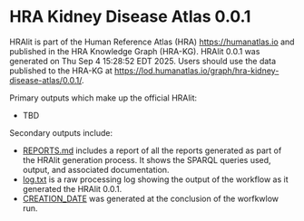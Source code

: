 # HRA Kidney Disease Atlas 0.0.1

HRAlit is part of the Human Reference Atlas (HRA) <https://humanatlas.io> and published in the HRA Knowledge Graph (HRA-KG). HRAlit 0.0.1 was generated on Thu Sep  4 15:28:52 EDT 2025. Users should use the data published to the HRA-KG at <https://lod.humanatlas.io/graph/hra-kidney-disease-atlas/0.0.1/>.

Primary outputs which make up the official HRAlit:

* TBD

Secondary outputs include:

* [REPORTS.md](REPORTS.md) includes a report of all the reports generated as part of the HRAlit generation process. It shows the SPARQL queries used, output, and associated documentation.
* [log.txt](log.txt) is a raw processing log showing the output of the workflow as it generated the HRAlit 0.0.1.
* [CREATION_DATE](CREATION_DATE) was generated at the conclusion of the worfkwlow run.
